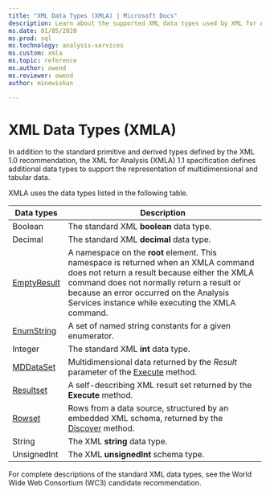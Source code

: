 ```yaml
---
title: "XML Data Types (XMLA) | Microsoft Docs"
description: Learn about the supported XML data types used by XML for Analysis (XMLA).
ms.date: 01/05/2020
ms.prod: sql
ms.technology: analysis-services
ms.custom: xmla
ms.topic: reference
ms.author: owend
ms.reviewer: owend
author: minewiskan

---
```

# XML Data Types (XMLA)

  In addition to the standard primitive and derived types defined by the XML 1.0 recommendation, the XML for Analysis (XMLA) 1.1 specification defines additional data types to support the representation of multidimensional and tabular data.  
  
 XMLA uses the data types listed in the following table.  
  
|Data types|Description|  
|----------------|-----------------|  
|Boolean|The standard XML **boolean** data type.|  
|Decimal|The standard XML **decimal** data type.|  
|[EmptyResult](../xml-data-types/emptyresult-data-type-xmla.md)|A namespace on the **root** element. This namespace is returned when an XMLA command does not return a result because either the XMLA command does not normally return a result or because an error occurred on the Analysis Services instance while executing the XMLA command.|  
|[EnumString](../xml-data-types/enumstring-data-type-xmla.md)|A set of named string constants for a given enumerator.|  
|Integer|The standard XML **int** data type.|  
|[MDDataSet](../xml-data-types/mddataset-data-type-xmla.md)|Multidimensional data returned by the *Result* parameter of the [Execute](../xml-elements-methods-execute.md) method.|  
|[Resultset](../xml-data-types/resultset-data-type-xmla.md)|A self-describing XML result set returned by the **Execute** method.|  
|[Rowset](../xml-data-types/rowset-data-type-xmla.md)|Rows from a data source, structured by an embedded XML schema, returned by the [Discover](../xml-elements-methods-discover.md) method.|  
|String|The XML **string** data type.|  
|UnsignedInt|The XML **unsignedInt** schema type.|  
  
 For complete descriptions of the standard XML data types, see the World Wide Web Consortium (WC3) candidate recommendation.